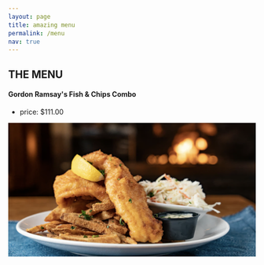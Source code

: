 ```yaml
---
layout: page
title: amazing menu
permalink: /menu
nav: true
---
```


## THE MENU


<p align="center"><span>
  
#### Gordon Ramsay's Fish & Chips Combo 
</p>

- price: $111.00

<p align="center">
  
![images](assets/images/fishnchips.png)
</p>

#### 
